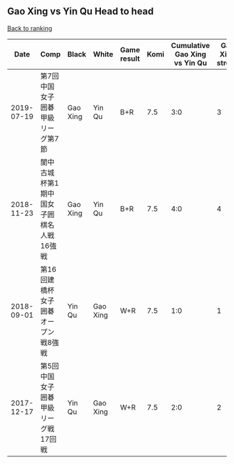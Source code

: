 ## Gao Xing vs Yin Qu Head to head

[Back to ranking](../../index.md)




| **Date** | **Comp** | **Black** | **White** | **Game result** | **Komi** | **Cumulative Gao Xing vs Yin Qu** | **Gao Xing streak** | **Yin Qu streak** | 
| --- | --- | --- | --- | --- | --- | --- | --- | --- |
| 2019-07-19 | 第7回中国女子囲碁甲級リーグ第7節 | Gao Xing | Yin Qu | B+R | 7.5 | 3:0 | 3 | 0 | 
| 2018-11-23 | 閬中古城杯第1期中国女子囲棋名人戦16強戦 | Gao Xing | Yin Qu | B+R | 7.5 | 4:0 | 4 | 0 | 
| 2018-09-01 | 第16回建橋杯女子囲碁オープン戦8強戦 | Yin Qu | Gao Xing | W+R | 7.5 | 1:0 | 1 | 0 | 
| 2017-12-17 | 第5回中国女子囲碁甲級リーグ戦17回戦 | Yin Qu | Gao Xing | W+R | 7.5 | 2:0 | 2 | 0 |





